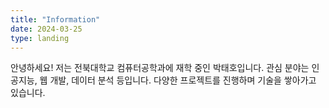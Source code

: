 ```yaml
---
title: "Information"
date: 2024-03-25
type: landing
---
```

안녕하세요! 저는 전북대학교 컴퓨터공학과에 재학 중인 박태호입니다.
관심 분야는 인공지능, 웹 개발, 데이터 분석 등입니다. 다양한 프로젝트를 진행하며 기술을 쌓아가고 있습니다.
